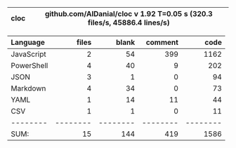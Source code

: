 
cloc|github.com/AlDanial/cloc v 1.92  T=0.05 s (320.3 files/s, 45886.4 lines/s)
--- | ---

Language|files|blank|comment|code
:-------|-------:|-------:|-------:|-------:
JavaScript|2|54|399|1162
PowerShell|4|40|9|202
JSON|3|1|0|94
Markdown|4|34|0|73
YAML|1|14|11|44
CSV|1|1|0|11
--------|--------|--------|--------|--------
SUM:|15|144|419|1586

